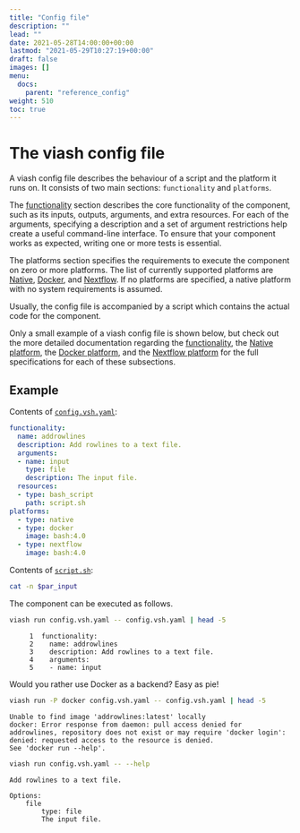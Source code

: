 ```yaml
---
title: "Config file"
description: ""
lead: ""
date: 2021-05-28T14:00:00+00:00
lastmod: "2021-05-29T10:27:19+00:00"
draft: false
images: []
menu:
  docs:
    parent: "reference_config"
weight: 510
toc: true
---
```




# The viash config file

A viash config file describes the behaviour of a script and the platform
it runs on. It consists of two main sections: `functionality` and
`platforms`.

The [functionality](functionality) section describes the core
functionality of the component, such as its inputs, outputs, arguments,
and extra resources. For each of the arguments, specifying a description
and a set of argument restrictions help create a useful command-line
interface. To ensure that your component works as expected, writing one
or more tests is essential.

The platforms section specifies the requirements to execute the
component on zero or more platforms. The list of currently supported
platforms are [Native](platform-native), [Docker](platform-docker), and
[Nextflow](platform-nextflow). If no platforms are specified, a native
platform with no system requirements is assumed.

Usually, the config file is accompanied by a script which contains the
actual code for the component.

Only a small example of a viash config file is shown below, but check
out the more detailed documentation regarding the
[functionality](functionality), the [Native platform](platform-native),
the [Docker platform](platform-docker), and the [Nextflow
platform](platform-nextflow) for the full specifications for each of
these subsections.

## Example

Contents of [`config.vsh.yaml`](config.vsh.yaml):

``` yaml
functionality:
  name: addrowlines
  description: Add rowlines to a text file.
  arguments:
  - name: input                           
    type: file
    description: The input file.
  resources:
  - type: bash_script
    path: script.sh
platforms:
  - type: native
  - type: docker
    image: bash:4.0
  - type: nextflow
    image: bash:4.0
```

Contents of [`script.sh`](script.sh):

``` bash
cat -n $par_input
```

The component can be executed as follows.

``` bash
viash run config.vsh.yaml -- config.vsh.yaml | head -5
```

         1  functionality:
         2    name: addrowlines
         3    description: Add rowlines to a text file.
         4    arguments:
         5    - name: input                           

Would you rather use Docker as a backend? Easy as pie!

``` bash
viash run -P docker config.vsh.yaml -- config.vsh.yaml | head -5
```

    Unable to find image 'addrowlines:latest' locally
    docker: Error response from daemon: pull access denied for addrowlines, repository does not exist or may require 'docker login': denied: requested access to the resource is denied.
    See 'docker run --help'.

``` bash
viash run config.vsh.yaml -- --help
```

    Add rowlines to a text file.

    Options:
        file
            type: file
            The input file.
